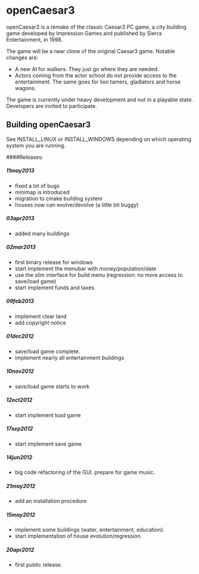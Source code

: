 openCaesar3
===========
openCaesar3 is a remake of the classic Caesar3 PC game, a city building game developed by Impression Games and published by Sierra Entertainment, in 1998.

The game will be a near clone of the original Caesar3 game. Notable changes are:
 * A new AI for walkers. They just go where they are needed.
 * Actors coming from the actor school do not provide access to the entertainment. The same goes for lion tamers, gladiators and horse wagons.

The game is currently under heavy development and not in a playable state. Developers are invited to participate.

Building openCaesar3
-------------------
See INSTALL_LINUX or INSTALL_WINDOWS depending on which operating system you are running.

####Releases:

##### 11may2013
  * fixed a lot of bugs
  * minimap is introduced
  * migration to cmake building system
  * houses now can evolve/devolve (a little bit buggy)

##### 03apr2013
  * added many buildings

##### 02mar2013
  * first binary release for windows
  * start implement the menubar with money/population/date
  * use the slim interface for build menu (regression: no more access to save/load game)
  * start implement funds and taxes

##### 09feb2013
  * implement clear land
  * add copyright notice

##### 01dec2012
  * save/load game complete.
  * implement nearly all entertainment buildings

##### 10nov2012
  * save/load game starts to work

##### 12oct2012
  * start implement load game

##### 17sep2012
  * start implement save game

##### 14jun2012
  * big code refactoring of the GUI. prepare for game music.

##### 21may2012
  * add an installation procedure

##### 15may2012
  * implement some buildings (water, entertainment, education). 
  * start implementation of house evolution/regression.

##### 20apr2012
  * first public release.

